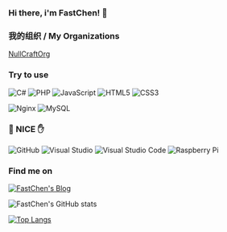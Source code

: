 ### Hi there, i'm FastChen! 👋

### 我的组织 / My Organizations

[NullCraftOrg](https://github.com/NullCraftOrg)

### Try to use

![C#](https://img.shields.io/badge/-C%20Sharp-239120?style=flat-square&logo=C%20Sharp)
![PHP](https://img.shields.io/badge/-PHP-777BB4?style=flat-square&logo=php&logoColor=white)
![JavaScript](https://img.shields.io/badge/-JavaScript-F7DF1E?style=flat-square&logo=javascript&logoColor=white)
![HTML5](https://img.shields.io/badge/-HTML5-E34F26?style=flat-square&logo=HTML5&logoColor=white)
![CSS3](https://img.shields.io/badge/-CSS-1572B6?style=flat-square&logo=css3)

![Nginx](https://img.shields.io/badge/-Nginx-009639?style=flat-square&logo=nginx)
![MySQL](https://img.shields.io/badge/-MySQL-4479A1?style=flat-square&logo=mysql&logoColor=white)

### 🤚 NICE ✋
![GitHub](https://img.shields.io/badge/-GitHub-181717?style=flat-square&logo=github)
![Visual Studio](https://img.shields.io/badge/-Visual%20Studio-5C2D91?style=flat-square&logo=Visual%20Studio&logoColor=white)
![Visual Studio Code](https://img.shields.io/badge/-Visual%20Studio%20Code-007ACC?style=flat-square&logo=Visual%20Studio%20Code&logoColor=white)
![Raspberry Pi](https://img.shields.io/badge/-Raspberry%20Pi-C51A4A?style=flat-square&logo=Raspberry-Pi)

### Find me on

[![FastChen's Blog](https://img.shields.io/badge/-FastChen's%20Blog-4794FF?style=flat-square&logo=wordpress&logoColor=white)](https://fastchen.com)


<img align="center" src="https://github-readme-stats.vercel.app/api?username=FastChen" alt="FastChen's GitHub stats" />

[![Top Langs](https://github-readme-stats.vercel.app/api/top-langs/?username=anuraghazra&layout=compact)](https://github.com/anuraghazra/github-readme-stats)

<!--
**FastChen/FastChen** is a ✨ _special_ ✨ repository because its `README.md` (this file) appears on your GitHub profile.

Here are some ideas to get you started:

- 🔭 I’m currently working on ...
- 🌱 I’m currently learning ...
- 👯 I’m looking to collaborate on ...
- 🤔 I’m looking for help with ...
- 💬 Ask me about ...
- 📫 How to reach me: ...
- 😄 Pronouns: ...
- ⚡ Fun fact: ...
-->
